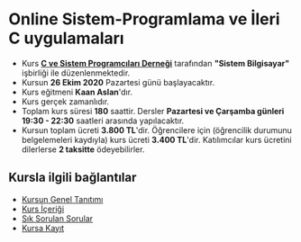 # Online Sistem-Programlama ve İleri C uygulamaları

+ Kurs [__C ve Sistem Programcıları Derneği__](http://www.csystem.org/) tarafından __"Sistem Bilgisayar"__ işbirliği ile düzenlenmektedir.
+ Kursun __26 Ekim 2020__ Pazartesi günü başlayacaktır.
+ Kurs eğitmeni __Kaan Aslan__'dır.
+ Kurs gerçek zamanlıdır.
+ Toplam kurs süresi __180__ saattir. Dersler __Pazartesi ve Çarşamba günleri 19:30 - 22:30__ saatleri arasında yapılacaktır.
+ Kursun toplam ücreti __3.800 TL__'dir. Öğrencilere için (öğrencilik durumunu belgelemeleri kaydıyla) kurs ücreti __3.400 TL__'dir. Katılımcılar kurs ücretini dilerlerse __2 taksitte__ ödeyebilirler.

## Kursla ilgili bağlantılar
+ [Kursun Genel Tanıtımı](https://github.com/CSD-1993/Sistem-Programlama-ve-ileri-C-Uygulamalari/blob/master/kursun_tanitimi.md)
+ [Kurs İçeriği](https://github.com/CSD-1993/Sistem-Programlama-ve-ileri-C-Uygulamalari/blob/master/kurs_programi.md)
+ [Sık Sorulan Sorular](https://github.com/CSD-1993/Sistem-Programlama-ve-ileri-C-Uygulamalari/blob/master/sss.md)
+ [Kursa Kayıt](https://us02web.zoom.us/meeting/register/tZIqceCgpj8rHNRl_UXvH8oeLgXXFPJP9Qo8)

